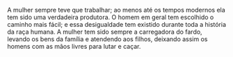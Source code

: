 ﻿A mulher sempre teve que trabalhar; ao menos até os tempos modernos ela tem sido uma verdadeira produtora. O homem em geral tem escolhido o caminho mais fácil; e essa desigualdade tem existido durante toda a história da raça humana. A mulher tem sido sempre a carregadora do fardo, levando os bens da família e atendendo aos filhos, deixando assim os homens com as mãos livres para lutar e caçar.